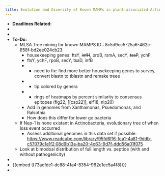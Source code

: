 ```yaml
---
title: Evolution and Diversity of Known MAMPs in plant-associated Actinobacteria
---
```


- **Deadlines Related:**
-
-
- **To-Do:**
	- MLSA Tree mining for known MAMPS
	  ID:: 8c5d9cc5-25a6-462c-858f-bd2ee024cb23
		- housekeeping genes: ftsY, ~~infH~~, proB, rsmA, secY, ~~tsaP~~, ychF
		- ftsY, ychF, rpoB, secY, tsaD, infB
		- - need to fix: find more better housekeeping genes to survey, convert blastn to tblastn and remake treee
		- - tip colored by genera​
		- - rings of heatmaps by percent similarity to consensus epitopes (flg22, [[csp22]], elf18, nlp20)
		- Add in genomes from Xanthamonas, Psuedomonas, and Ralsotnia
		- How does this differ for lower gc bacteria
	- If Nep-1 is none existant in Actinobacteria, evolutionary tree of when loss event occurred
		- Assess additional genomes in this data set if possible: https://www.readcube.com/library/95fd6ff6-fca1-4a81-9ddb-c57079c1e1f2:08d9b13a-ba20-4c63-9d7f-ddd56a01f075
	- Look at bimodoal distribution of full length vs. peptide (with and without pathogenicity)
-
- {{embed  ((73acfde1-dc88-4fa4-8354-962e1ec5a4f8))}}
-